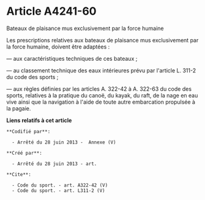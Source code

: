 # Article A4241-60

Bateaux de plaisance mus exclusivement par la force humaine 

Les prescriptions relatives aux bateaux de plaisance mus exclusivement par la force humaine, doivent être adaptées : 

― aux caractéristiques techniques de ces bateaux ; 

― au classement technique des eaux intérieures prévu par l'article L. 311-2 du code des sports ; 

― aux règles définies par les articles A. 322-42 à A. 322-63 du code des sports, relatives à la pratique du canoë, du kayak,
du raft, de la nage en eau vive ainsi que la navigation à l'aide de toute autre embarcation propulsée à la pagaie.

**Liens relatifs à cet article**

	**Codifié par**:

	  - Arrêté du 28 juin 2013 -  Annexe (V)

	**Créé par**:

	  - Arrêté du 28 juin 2013 - art.

	**Cite**:

	  - Code du sport. - art. A322-42 (V)
	  - Code du sport. - art. L311-2 (V)
